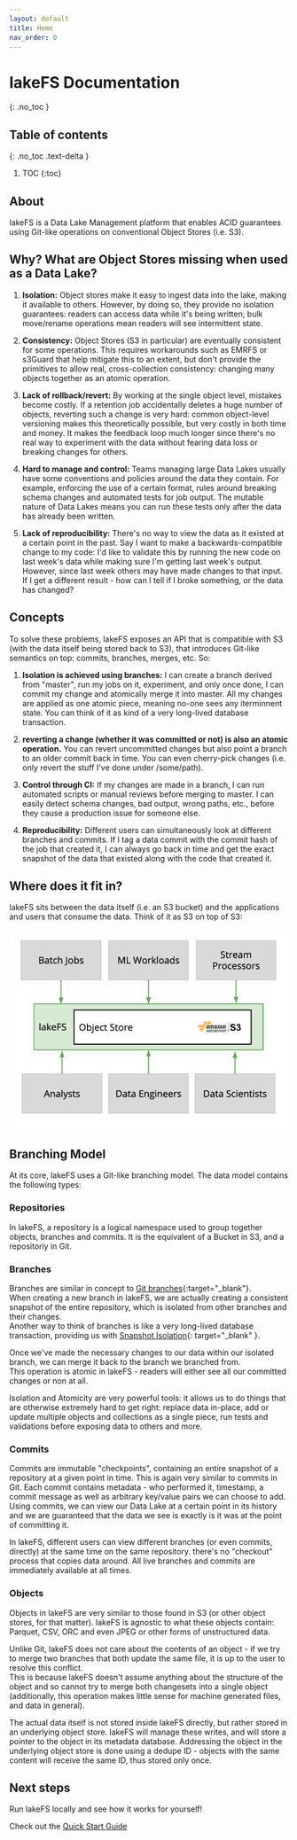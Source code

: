 ```yaml
---
layout: default
title: Home
nav_order: 0
---
```


# lakeFS Documentation
{: .no_toc }

## Table of contents
{: .no_toc .text-delta }

1. TOC
{:toc}


## About

lakeFS is a Data Lake Management platform that enables ACID guarantees using Git-like operations on conventional Object Stores (i.e. S3).


## Why? What are Object Stores missing when used as a Data Lake?



1. **Isolation:** Object stores make it easy to ingest data into the lake, making it available to others. However, by doing so, they provide no isolation guarantees: readers can access data while it's being written; bulk move/rename operations mean readers will see intermittent state.

   

2. **Consistency:** Object Stores (S3 in particular) are eventually consistent for some operations. This requires workarounds such as EMRFS or s3Guard that help mitigate this to an extent, but don't provide the primitives to allow real, cross-collection consistency: changing many objects together as an atomic operation.
   

3. **Lack of rollback/revert:** By working at the single object level, mistakes become costly. If a retention job accidentally deletes a huge number of objects, reverting such a change is very hard: common object-level versioning makes this theoretically possible, but very costly in both time and money. It makes the feedback loop much longer since there's no real way to experiment with the data without fearing data loss or breaking changes for others.

   

4. **Hard to manage and control:** Teams managing large Data Lakes usually have some conventions and policies around the data they contain. For example, enforcing the use of a certain format, rules around breaking schema changes and automated tests for job output. The mutable nature of Data Lakes means you can run these tests only after the data has already been written. 

   

5. **Lack of reproducibility:** There's no way to view the data as it existed at a certain point in the past. Say I want to make a backwards-compatible change to my code: I'd like to validate this by running the new code on last week's data while making sure I'm getting last week's output. However, since last week others may have made changes to that input. If I get a different result - how can I tell if I broke something, or the data has changed?


## Concepts

To solve these problems, lakeFS exposes an API that is compatible with S3 (with the data itself being stored back to S3), that introduces Git-like semantics on top: commits, branches, merges, etc. So:


1. **Isolation is achieved using branches:** I can create a branch derived from "master", run my jobs on it, experiment, and only once done, I can commit my change and atomically merge it into master. All my changes are applied as one atomic piece, meaning no-one sees any iterminnent state. You can think of it as kind of a very long-lived database transaction.

   

2. **reverting a change (whether it was committed or not) is also an atomic operation.** You can revert uncommitted changes but also point a branch to an older commit back in time. You can even cherry-pick changes (i.e. only revert the stuff I've done under /some/path).

   

3. **Control through CI:** If my changes are made in a branch, I can run automated scripts or manual reviews before merging to master. I can easily detect schema changes, bad output, wrong paths, etc., before they cause a production issue for someone else.

   

4. **Reproducibility:** Different users can simultaneously look at different branches and commits. If I tag a data commit with the commit hash of the job that created it, I can always go back in time and get the exact snapshot of the data that existed along with the code that created it.


## Where does it fit in?

lakeFS sits between the data itself (i.e. an S3 bucket) and the applications and users that consume the data. Think of it as S3 on top of S3:

![lakeFS](assets/img/wrapper.png)

   
## Branching Model

At its core, lakeFS uses a Git-like branching model. The data model contains the following types:

### Repositories

In lakeFS, a repository is a logical namespace used to group together objects, branches and commits. It is the equivalent of a Bucket in S3, and a repositoriy in Git.

### Branches

Branches are similar in concept to [Git branches](https://git-scm.com/book/en/v2/Git-Branching-Basic-Branching-and-Merging){:target="_blank"}.  
When creating a new branch in lakeFS, we are actually creating a consistent snapshot of the entire repository, which is isolated from other branches and their changes.  
Another way to think of branches is like a very long-lived database transaction, providing us with [Snapshot Isolation](https://en.wikipedia.org/wiki/Snapshot_isolation){: target="_blank" }.

Once we've made the necessary changes to our data within our isolated branch, we can merge it back to the branch we branched from.  
This operation is atomic in lakeFS - readers will either see all our committed changes or non at all.

Isolation and Atomicity are very powerful tools: it allows us to do things that are otherwise extremely hard to get right: replace data in-place,
add or update multiple objects and collections as a single piece, run tests and validations before exposing data to others and more.

### Commits

Commits are immutable "checkpoints", containing an entire snapshot of a repository at a given point in time.
This is again very similar to commits in Git. Each commit contains metadata - who performed it, timestamp, a commit message as well as arbitrary key/value pairs we can choose to add.
Using commits, we can view our Data Lake at a certain point in its history and we are guaranteed that the data we see is exactly is it was at the point of committing it.

In lakeFS, different users can view different branches (or even commits, directly) at the same time on the same repository. there's no "checkout" process that copies data around. All live branches and commits are immediately available at all times.

### Objects

Objects in lakeFS are very similar to those found in S3 (or other object stores, for that matter). lakeFS is agnostic to what these objects contain: Parquet, CSV, ORC and even JPEG or other forms of unstructured data.   

Unlike Git, lakeFS does not care about the contents of an object - if we try to merge two branches that both update the same file, it is up to the user to resolve this conflict.  
This is because lakeFS doesn't assume anything about the structure of the object and so cannot try to merge both changesets into a single object (additionally, this operation makes little sense for machine generated files, and data in general).

The actual data itself is not stored inside lakeFS directly, but rather stored in an underlying object store. lakeFS will manage these writes, and will store a pointer to the object in its metadata database.
Addressing the object in the underlying object store is done using a dedupe ID - objects with the same content will receive the same ID, thus stored only once.

## Next steps

Run lakeFS locally and see how it works for yourself!

Check out the [Quick Start Guide](quickstart.md)

